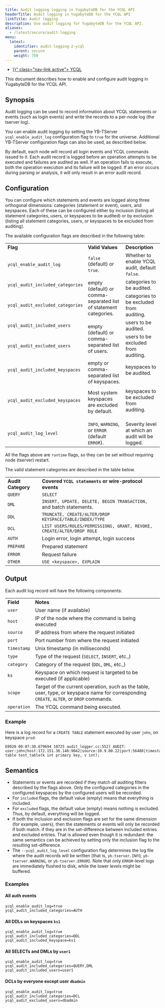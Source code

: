 ```yaml
---
title: Audit logging logging in YugabyteDB for the YCQL API
headerTitle: Audit logging in YugabyteDB for the YCQL API
linkTitle: Audit logging
description: Use audit logging for YugabyteDB for the YCQL API.
aliases:
  - /latest/secure/audit-logging
menu:
  latest:
    identifier: audit-logging-2-ycql
    parent: secure
    weight: 750
---
```


<ul class="nav nav-tabs-alt nav-tabs-yb">

  <li >
    <a href="{{< relref "./ycql.md" >}}" class="nav-link active">
      <i class="icon-cassandra" aria-hidden="true"></i>
      YCQL
    </a>
  </li>

</ul>

This document describes how to enable and configure audit logging in YugabyteDB for the YCQL API.

## Synopsis

Audit logging can be used to record information about YCQL statements or events (such as login events) and write the records to a per-node log (the tserver log).

You can enable audit logging by setting the YB-TServer `ycql_enable_audit_log` configuration flag to `true` for the universe. Additional YB-TServer configuration flags can also be used, as described below.

By default, each node will record all login events and YCQL commands issued to it. Each audit record is logged before an operation attempts to be executed and failures are audited as well. If an operation fails to execute, both the operation execution and its failure will be logged. If an error occurs during parsing or analysis, it will only result in an error audit record.

## Configuration

You can configure which statements and events are logged along three orthogonal dimensions: categories (statement or event), users, and keyspaces. Each of these can be configured either by inclusion (listing all statement categories, users, or keyspaces to be audited) or by exclusion (listing all statement categories, users, or keyspaces to be excluded from auditing).

The available configuration flags are described in the following table:

<table>
  <tr>
   <td><strong>Flag</strong>
   </td>
   <td><strong>Valid Values</strong>
   </td>
   <td><strong>Description</strong>
   </td>
  </tr>
  <tr>
   <td><code>ycql_enable_audit_log</code>
   </td>
   <td><code>false</code> (default) or <code>true</code>.
   </td>
   <td>Whether to enable YCQL audit, default <code>false</code>.
   </td>
  </tr>
  <tr>
   <td><code>ycql_audit_included_categories</code>
   </td>
   <td rowspan="2" >empty (default) or comma-separated list of statement categories.
   </td>
   <td>categories to be audited.
   </td>
  </tr>
  <tr>
   <td><code>ycql_audit_excluded_categories</code>
   </td>
   <td>categories to be excluded from auditing.
   </td>
  </tr>
  <tr>
   <td><code>ycql_audit_included_users</code>
   </td>
   <td rowspan="2" >empty (default) or comma-separated list of users.
   </td>
   <td>users to be audited.
   </td>
  </tr>
  <tr>
   <td><code>ycql_audit_excluded_users</code>
   </td>
   <td>users to be excluded from auditing.
   </td>
  </tr>
  <tr>
   <td><code>ycql_audit_included_keyspaces</code>
   </td>
   <td rowspan="2" >empty or comma-separated list of keyspaces.
<p>
Most system keyspaces are excluded by default.
   </td>
   <td>keyspaces to be audited.
   </td>
  </tr>
  <tr>
   <td><code>ycql_audit_excluded_keyspaces</code>
   </td>
   <td>keyspaces to be excluded from auditing.
   </td>
  </tr>
  <tr>
   <td><code>ycql_audit_log_level</code>
   </td>
   <td><code>INFO</code>, <code>WARNING</code>, or <code>ERROR</code> (default <code>ERROR</code>).
   </td>
   <td>Severity level at which an audit will be logged.
   </td>
  </tr>
</table>

All the flags above are `runtime` flags, so they can be set without requiring node (tserver) restart.

The valid statement categories are described in the table below.

<table>
  <tr>
   <td><strong>Audit Category</strong>
   </td>
   <td><strong>Covered <code>YCQL statements</code> or wire-protocol events</strong>
   </td>
  </tr>
  <tr>
   <td><code>QUERY</code>
   </td>
   <td><code>SELECT</code>
   </td>
  </tr>
  <tr>
   <td><code>DML</code>
   </td>
   <td><code>INSERT, UPDATE, DELETE, BEGIN TRANSACTION, </code>and batch statements.
   </td>
  </tr>
  <tr>
   <td><code>DDL</code>
   </td>
   <td><code>TRUNCATE, CREATE/ALTER/DROP KEYSPACE/TABLE/INDEX/TYPE </code>
   </td>
  </tr>
  <tr>
   <td><code>DCL</code>
   </td>
   <td><code>LIST USERS/ROLES/PERMISSIONS, GRANT, REVOKE, CREATE/ALTER/DROP ROLE</code>
   </td>
  </tr>
  <tr>
   <td><code>AUTH</code>
   </td>
   <td>Login error, login attempt, login success
   </td>
  </tr>
  <tr>
   <td><code>PREPARE</code>
   </td>
   <td>Prepared statement
   </td>
  </tr>
  <tr>
   <td><code>ERROR</code>
   </td>
   <td>Request failure
   </td>
  </tr>
  <tr>
   <td><code>OTHER</code>
   </td>
   <td><code>USE &lt;keyspace>, EXPLAIN</code>
   </td>
  </tr>
</table>

## Output

Each audit log record will have the following components:

<table>
  <tr>
   <td><strong>Field</strong>
   </td>
   <td><strong>Notes</strong>
   </td>
  </tr>
  <tr>
   <td><code>user</code>
   </td>
   <td>User name (if available)
   </td>
  </tr>
  <tr>
   <td><code>host</code>
   </td>
   <td>IP of the node where the command is being executed
   </td>
  </tr>
  <tr>
   <td><code>source</code>
   </td>
   <td>IP address from where the request initiated
   </td>
  </tr>
  <tr>
   <td><code>port</code>
   </td>
   <td>Port number from where the request initiated
   </td>
  </tr>
  <tr>
   <td><code>timestamp</code>
   </td>
   <td>Unix timestamp (in milliseconds)
   </td>
  </tr>
  <tr>
   <td><code>type</code>
   </td>
   <td>Type of the request (<code>SELECT</code>, <code>INSERT</code>, etc.,)
   </td>
  </tr>
  <tr>
   <td><code>category</code>
   </td>
   <td>Category of the request (<code>DDL</code>, <code>DML</code>, etc.,)
   </td>
  </tr>
  <tr>
   <td><code>ks</code>
   </td>
   <td>Keyspace on which request is targeted to be executed (if applicable)
   </td>
  </tr>
  <tr>
   <td><code>scope</code>
   </td>
   <td>Target of the current operation, such as the table, user, type, or keyspace name for corresponding <code>CREATE</code>, <code>ALTER</code>, or <code>DROP</code> commands.
   </td>
  </tr>
  <tr>
   <td><code>operation</code>
   </td>
   <td>The YCQL command being executed.
   </td>
  </tr>
</table>

### Example

Here is a log record for a `CREATE TABLE` statement executed by user `john`, on keyspace `prod`:

```
E0920 09:07:30.679694 10725 audit_logger.cc:552] AUDIT: user:john|host:172.151.36.146:9042|source:10.9.80.22|port:56480|timestamp:1600592850679|type:CREATE_TABLE|category:DDL|ks:prod|scope:test_table|operation:create table test_table(k int primary key, v int);
```

## Semantics

* Statements or events are recorded if they match _all_ auditing filters described by the flags above. Only the configured categories in the configured keyspaces by the configured users will be recorded.
* For `included` flags, the default value (empty) means that everything is included.
* For `excluded` flags, the default value (empty) means nothing is excluded. Thus, by default, everything will be logged.
* If both the inclusion and exclusion flags are set for the same dimension (for example, users), then the statements or events will only be recorded if both match: if they are in the set-difference between included entries and excluded entries. That is allowed even though it is redundant: the same semantics can be achieved by setting only the inclusion flag to the resulting set-difference.
* The `--ycql_audit_log_level` configuration flag determines the log file where the audit records will be written (that is, `yb-tserver.INFO`, `yb-tserver.WARNING`, or `yb-tserver.ERROR`). Note that only `ERROR`-level logs are immediately flushed to disk, while the lower levels might be buffered.

### Examples

#### All auth events

```
ycql_enable_audit_log=true
ycql_audit_included_categories=AUTH
```

#### All DDLs on keyspaces `ks1`

```
ycql_enable_audit_log=true
ycql_audit_included_categories=DDL 
ycql_audit_included_keyspace=ks1
```

#### All SELECTs and DMLs by `user1`

```
ycql_enable_audit_log=true
ycql_audit_included_categories=QUERY,DML
ycql_audit_included_users=user1 
```

#### DCLs by everyone except user `dbadmin`

```
ycql_enable_audit_log=true
ycql_audit_included_categories=DCL
ycql_audit_excluded_users=dbadmin
```
